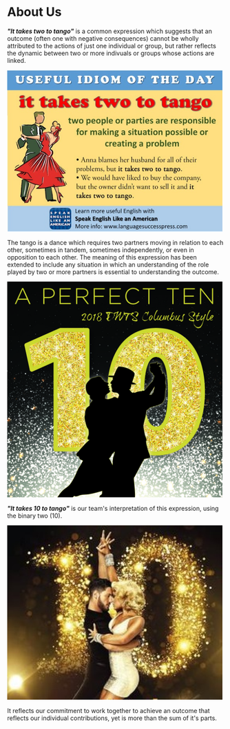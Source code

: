 # About Us

**_"It takes two to tango"_** is a common expression which suggests that an outcome
(often one with negative consequences) cannot be wholly attributed to the actions 
of just one individual or group, but rather reflects the dynamic between two or more
indivuals or groups whose actions are linked.

<img src="/images/It takes two to tango.jpg" width="500" />

The tango is a dance which requires two partners moving in relation to each other, 
sometimes in tandem, sometimes independently, or even in opposition to each other.
The meaning of this expression has been extended to include any situation in which
an understanding of the role played by two or more partners is essential to 
understanding the outcome.

  <img src="/images/DWTSLogo2018.jpg" width="500" />
  
**_"It takes 10 to tango"_** is our team's interpretation of this expression, 
using the binary two (10).

  <img src="/images/10 to Tango.jpg"  width="500" />

It reflects our commitment to work together to achieve 
an outcome that reflects our individual contributions, yet is more than the sum
of it's parts.



